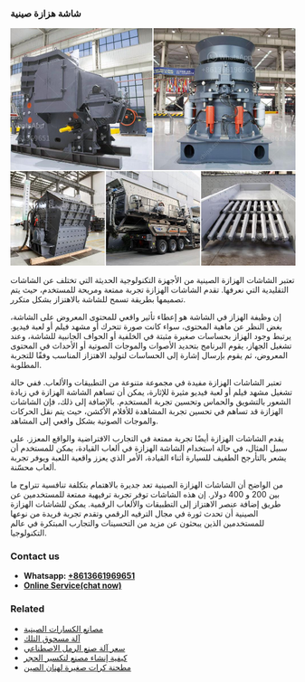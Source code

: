 <h3>شاشة هزازة صينية</h3><img src='1701852329.jpg' alt=''><p>تعتبر الشاشات الهزازة الصينية من الأجهزة التكنولوجية الحديثة التي تختلف عن الشاشات التقليدية التي نعرفها. تقدم الشاشات الهزازة تجربة ممتعة ومريحة للمستخدم، حيث يتم تصميمها بطريقة تسمح للشاشة بالاهتزاز بشكل متكرر.</p><p>إن وظيفة الهزاز في الشاشة هو إعطاء تأثير واقعي للمحتوى المعروض على الشاشة، بغض النظر عن ماهية المحتوى، سواء كانت صورة تتحرك أو مشهد فيلم أو لعبة فيديو. يرتبط وجود الهزاز بحساسات صغيرة مثبتة في الخلفية أو الحواف الجانبية للشاشة، وعند تشغيل الجهاز، يقوم البرنامج بتحديد الأصوات والموجات الصوتية أو الأحداث في المحتوى المعروض، ثم يقوم بإرسال إشارة إلى الحساسات لتوليد الاهتزاز المناسب وفقًا للتجربة المطلوبة.</p><p>تعتبر الشاشات الهزازة مفيدة في مجموعة متنوعة من التطبيقات والألعاب. ففي حالة تشغيل مشهد فيلم أو لعبة فيديو مثيرة للإثارة، يمكن أن تساهم الشاشة الهزازة في زيادة الشعور بالتشويق والحماس وتحسين تجربة المستخدم. بالإضافة إلى ذلك، فإن الشاشات الهزازة قد تساهم في تحسين تجربة المشاهدة للأفلام الأكشن، حيث يتم نقل الحركات والموجات الصوتية بشكل واقعي إلى المشاهد.</p><p>يقدم الشاشات الهزازة أيضًا تجربة ممتعة في التجارب الافتراضية والواقع المعزز. على سبيل المثال، في حالة استخدام الشاشة الهزازة في ألعاب القيادة، يمكن للمستخدم أن يشعر بالتأرجح الطفيف للسيارة أثناء القيادة، الأمر الذي يعزز واقعية اللعبة ويوفر تجربة ألعاب محسّنة.</p><p>من الواضح أن الشاشات الهزازة الصينية تعد جديرة بالاهتمام بتكلفة تنافسية تتراوح ما بين 200 و 400 دولار. إن هذه الشاشات توفر تجربة ترفيهية ممتعة للمستخدمين عن طريق إضافة عنصر الاهتزاز إلى التطبيقات والألعاب الرقمية. يمكن للشاشات الهزازة الصينية أن تحدث ثورة في مجال الترفيه الرقمي وتقدم تجربة فريدة من نوعها للمستخدمين الذين يبحثون عن مزيد من التحسينات والتجارب المبتكرة في عالم التكنولوجيا.</p><h3>Contact us</h3><ul><li><strong>Whatsapp:&nbsp;<a href="https://wa.me/8613661969651">+8613661969651</a></strong></li><li><a href="https://swt.shibang-china.com/?git&amp;zhl&amp;شاشة هزازة صينية"><strong>Online Service(chat now)</strong></a></li></ul><h3>Related</h3><ul><li><a href='مصانع الكسارات الصينية.md'>مصانع الكسارات الصينية</a></li><li><a href='آلة مسحوق التلك.md'>آلة مسحوق التلك</a></li><li><a href='سعر آلة صنع الرمل الاصطناعي.md'>سعر آلة صنع الرمل الاصطناعي</a></li><li><a href='كيفية إنشاء مصنع لتكسير الحجر.md'>كيفية إنشاء مصنع لتكسير الحجر</a></li><li><a href='مطحنة كرات صغيرة لهنان الصين.md'>مطحنة كرات صغيرة لهنان الصين</a></li></ul>